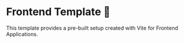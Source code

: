 # Frontend Template 🧳

This template provides a pre-built setup created with Vite for Frontend Applications.
